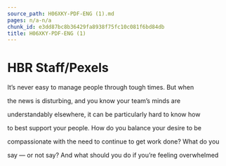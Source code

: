```yaml
---
source_path: H06XKY-PDF-ENG (1).md
pages: n/a-n/a
chunk_id: e3dd87bc8b36429fa8938f75fc10c081f6bd84db
title: H06XKY-PDF-ENG (1)
---
```

# HBR Staff/Pexels

It’s never easy to manage people through tough times. But when

the news is disturbing, and you know your team’s minds are

understandably elsewhere, it can be particularly hard to know how

to best support your people. How do you balance your desire to be

compassionate with the need to continue to get work done? What do you

say — or not say? And what should you do if you’re feeling overwhelmed
